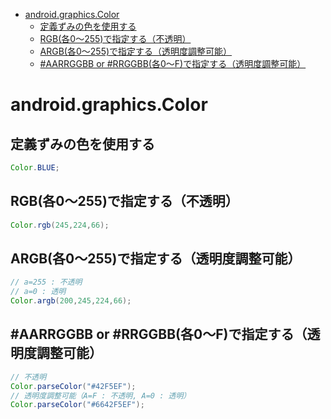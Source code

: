 <!-- TOC depthFrom:1 depthTo:6 withLinks:1 updateOnSave:1 orderedList:0 -->

- [android.graphics.Color](#androidgraphicscolor)
	- [定義ずみの色を使用する](#定義ずみの色を使用する)
	- [RGB(各0〜255)で指定する（不透明）](#rgb各0255で指定する不透明)
	- [ARGB(各0〜255)で指定する（透明度調整可能）](#argb各0255で指定する透明度調整可能)
	- [#AARRGGBB or #RRGGBB(各0〜F)で指定する（透明度調整可能）](#aarrggbb-or-rrggbb各0fで指定する透明度調整可能)

<!-- /TOC -->


# android.graphics.Color

## 定義ずみの色を使用する

```Java
Color.BLUE;
```


## RGB(各0〜255)で指定する（不透明）

```Java
Color.rgb(245,224,66);
```


## ARGB(各0〜255)で指定する（透明度調整可能）

```Java
// a=255 : 不透明
// a=0 : 透明
Color.argb(200,245,224,66);
```


## #AARRGGBB or #RRGGBB(各0〜F)で指定する（透明度調整可能）

```Java
// 不透明
Color.parseColor("#42F5EF");
// 透明度調整可能（A=F : 不透明, A=0 : 透明）
Color.parseColor("#6642F5EF");
```




